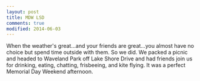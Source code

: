 ```yaml
---
layout: post
title: MDW LSD
comments: true
modified: 2014-06-03
---
```


When the weather's great…and your friends are great…you almost have no choice but spend time outside with them. So we did. We packed a picnic and headed to Waveland Park off Lake Shore Drive and had friends join us for drinking, eating, chatting, frisbeeing, and kite flying. It was a perfect Memorial Day Weekend afternoon.
